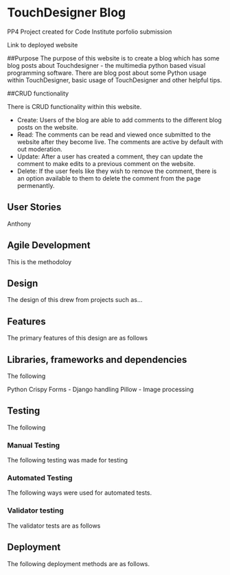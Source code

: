 # TouchDesigner Blog
PP4 Project created for Code Institute porfolio submission

Link to deployed website

##Purpose
The purpose of this website is to create a blog which has some blog posts about Touchdesigner - the multimedia python based visual programming software. There are blog post about some Python usage within TouchDesigner, basic usage of TouchDesigner and other helpful tips.

##CRUD functionality

There is CRUD functionality within this website. 

+ Create: Users of the blog are able to add comments to the different blog posts on the website.
+ Read: The comments can be read and viewed once submitted to the website after they become live. The comments are active by default with out moderation.
+ Update: After a user has created a comment, they can update the comment to make edits to a previous comment on the website.
+ Delete: If the user feels like they wish to remove the comment, there is an option available to them to delete the comment from the page permenantly.


## User Stories

Anthony

## Agile Development

This is the methodoloy

## Design

The design of this drew from projects such as...

## Features

The primary features of this design are as follows

## Libraries, frameworks and dependencies

The following 

Python
Crispy Forms - Django handling
Pillow - Image processing

## Testing

The following

### Manual Testing
The following testing was made for testing
### Automated Testing
The following ways were used for automated tests.
### Validator testing
The validator tests are as follows

## Deployment

The following deployment methods are as follows.
